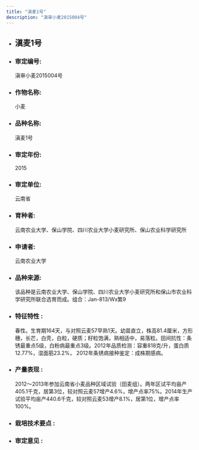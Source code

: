 ```yaml
---
title: "滇麦1号"
description: "滇审小麦2015004号"
---
```

* ## 滇麦1号
* ###  审定编号:  
   滇审小麦2015004号

*  ### 作物名称:  
   小麦

*   ###  品种名称: 
    滇麦1号

*   ### 审定年份: 
    2015

*   ### 审定单位:  
    云南省

*   ### 育种者:  
    云南农业大学、保山学院、四川农业大学小麦研究所、保山农业科学研究所

*   ### 申请者:  
    云南农业大学

*   ### 品种来源:  
    该品种是云南农业大学、保山学院、四川农业大学小麦研究所和保山市农业科学研究所联合选育而成。组合：Jan-813/Wx繁9

*   ### 特征特性 : 
    春性。生育期164天，与对照云麦57早熟1天。幼苗直立，株高81.4厘米，方形穗，长芒，白壳，白粒，硬质；籽粒饱满，熟相适中，易落粒。田间抗性：条锈最重点5级，白粉病最重点3级。2012年品质检测：容重818克/升，蛋白质12.77%，湿面筋23.2%， 2012年条锈病接种鉴定：成株期感病。

*   ### 产量表现 : 
    2012～2013年参加云南省小麦品种区域试验（田麦组）。两年区试平均亩产405.1千克，居第3位，较对照云麦57增产4.6%，增产点率75%。2014年生产试验平均亩产440.6千克，较对照云麦53增产8.1%，居第1位，增产点率100%。

*   ### 栽培技术要点 : 
    

*   ### 审定意见 : 
    
